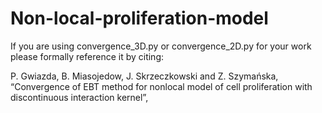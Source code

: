 # Non-local-proliferation-model

If you are using convergence_3D.py or convergence_2D.py for your work please formally reference it by citing:

P. Gwiazda, B. Miasojedow, J. Skrzeczkowski and Z. Szymańska, “Convergence of EBT method for nonlocal model of cell proliferation with discontinuous interaction kernel”, 
